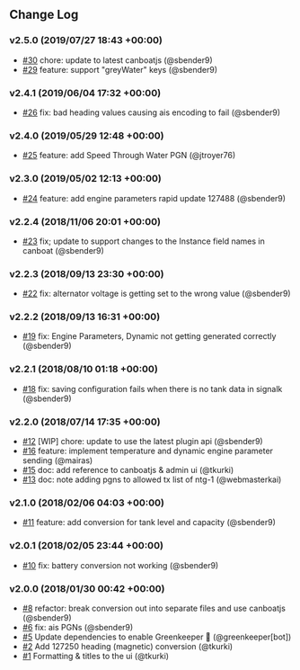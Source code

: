 ## Change Log

### v2.5.0 (2019/07/27 18:43 +00:00)
- [#30](https://github.com/SignalK/signalk-to-nmea2000/pull/30) chore: update to latest canboatjs (@sbender9)
- [#29](https://github.com/SignalK/signalk-to-nmea2000/pull/29) feature: support "greyWater"  keys (@sbender9)

### v2.4.1 (2019/06/04 17:32 +00:00)
- [#26](https://github.com/SignalK/signalk-to-nmea2000/pull/26) fix: bad heading values causing ais encoding to fail (@sbender9)

### v2.4.0 (2019/05/29 12:48 +00:00)
- [#25](https://github.com/SignalK/signalk-to-nmea2000/pull/25)  feature: add Speed Through Water PGN (@jtroyer76)

### v2.3.0 (2019/05/02 12:13 +00:00)
- [#24](https://github.com/SignalK/signalk-to-nmea2000/pull/24) feature: add engine parameters rapid update 127488 (@sbender9)

### v2.2.4 (2018/11/06 20:01 +00:00)
- [#23](https://github.com/SignalK/signalk-to-nmea2000/pull/23) fix; update to support changes to the Instance field names in canboat (@sbender9)

### v2.2.3 (2018/09/13 23:30 +00:00)
- [#22](https://github.com/SignalK/signalk-to-nmea2000/pull/22) fix: alternator voltage is getting set to the wrong value (@sbender9)

### v2.2.2 (2018/09/13 16:31 +00:00)
- [#19](https://github.com/SignalK/signalk-to-nmea2000/pull/19) fix: Engine Parameters, Dynamic not getting generated correctly (@sbender9)

### v2.2.1 (2018/08/10 01:18 +00:00)
- [#18](https://github.com/SignalK/signalk-to-nmea2000/pull/18) fix: saving configuration fails when there is no tank data in signalk (@sbender9)

### v2.2.0 (2018/07/14 17:35 +00:00)
- [#12](https://github.com/SignalK/signalk-to-nmea2000/pull/12) [WIP] chore: update to use the latest plugin api (@sbender9)
- [#16](https://github.com/SignalK/signalk-to-nmea2000/pull/16) feature: implement temperature and dynamic engine parameter sending (@mairas)
- [#15](https://github.com/SignalK/signalk-to-nmea2000/pull/15) doc: add reference to canboatjs & admin ui (@tkurki)
- [#13](https://github.com/SignalK/signalk-to-nmea2000/pull/13) doc: note adding pgns to allowed tx list of ntg-1 (@webmasterkai)

### v2.1.0 (2018/02/06 04:03 +00:00)
- [#11](https://github.com/SignalK/signalk-to-nmea2000/pull/11) feature: add conversion for tank level and capacity (@sbender9)

### v2.0.1 (2018/02/05 23:44 +00:00)
- [#10](https://github.com/SignalK/signalk-to-nmea2000/pull/10) fix: battery conversion not working (@sbender9)

### v2.0.0 (2018/01/30 00:42 +00:00)
- [#8](https://github.com/SignalK/signalk-to-nmea2000/pull/8)  refactor: break conversion out into separate files and use canboatjs (@sbender9)
- [#6](https://github.com/SignalK/signalk-to-nmea2000/pull/6) fix: ais PGNs (@sbender9)
- [#5](https://github.com/SignalK/signalk-to-nmea2000/pull/5) Update dependencies to enable Greenkeeper 🌴 (@greenkeeper[bot])
- [#2](https://github.com/SignalK/signalk-to-nmea2000/pull/2) Add 127250 heading (magnetic) conversion (@tkurki)
- [#1](https://github.com/SignalK/signalk-to-nmea2000/pull/1) Formatting & titles to the ui (@tkurki)